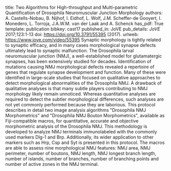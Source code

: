 title: Two Algorithms for High-throughput and Multi-parametric Quantification of Drosophila Neuromuscular Junction Morphology
authors: A. Castells-Nobau, B. Nijhof, I. Eidhof, L. Wolf, J.M. Scheffer-de Gooyert, I. Monedero, L. Torroja, J.A.W.M. van der Laak and A. Schenck
has_pdf: True
template: publication
bibkey: cast17
published_in: JoVE
pub_details: <i>JoVE</i> 2017;123:1-13
doi: https://doi.org/10.3791/55395 (2017).
urlweb: https://www.jove.com/video/55395
Synaptic morphology is tightly related to synaptic efficacy, and in many cases morphological synapse defects ultimately lead to synaptic malfunction. The Drosophila larval neuromuscular junction (NMJ), a well-established model for glutamatergic synapses, has been extensively studied for decades. Identification of mutations causing NMJ morphological defects revealed a repertoire of genes that regulate synapse development and function. Many of these were identified in large-scale studies that focused on qualitative approaches to detect morphological abnormalities of the Drosophila NMJ. A drawback of qualitative analyses is that many subtle players contributing to NMJ morphology likely remain unnoticed. Whereas quantitative analyses are required to detect the subtler morphological differences, such analyses are not yet commonly performed because they are laborious. This protocol describes in detail two image analysis algorithms "Drosophila NMJ Morphometrics" and "Drosophila NMJ Bouton Morphometrics", available as Fiji-compatible macros, for quantitative, accurate and objective morphometric analysis of the Drosophila NMJ. This methodology is developed to analyze NMJ terminals immunolabeled with the commonly used markers Dlg-1 and Brp. Additionally, its wider application to other markers such as Hrp, Csp and Syt is presented in this protocol. The macros are able to assess nine morphological NMJ features: NMJ area, NMJ perimeter, number of boutons, NMJ length, NMJ longest branch length, number of islands, number of branches, number of branching points and number of active zones in the NMJ terminal.


